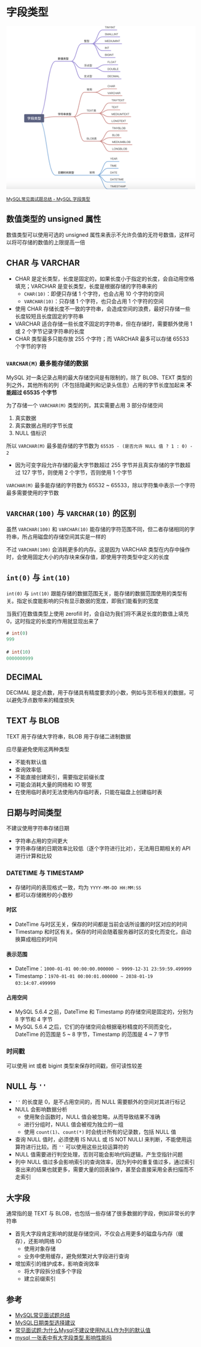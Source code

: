 # 字段类型

![](./md.assets/field_type.png)

<small>[MySQL常见面试题总结 - MySQL 字段类型](https://javaguide.cn/database/mysql/mysql-questions-01.html)</small>

## 数值类型的 unsigned 属性

数值类型可以使用可选的 unsigned 属性来表示不允许负值的无符号数值，这样可以将可存储的数值的上限提高一倍

## CHAR 与 VARCHAR

- CHAR 是定长类型，长度是固定的，如果长度小于指定的长度，会自动用空格填充；VARCHAR 是变长类型，长度是根据存储的字符串来的
  - `CHAR(10)`：即便只存储 1 个字符，也会占用 10 个字符的空间
  - `VARCHAR(10)`：只存储 1 个字符，也只会占用 1 个字符的空间
- 使用 CHAR 存储长度不一致的字符串，会造成空间的浪费，最好只存储一些长度较短且长度固定的字符串
- VARCHAR 适合存储一些长度不固定的字符串，但在存储时，需要额外使用 1 或 2 个字节记录字符串的长度
- CHAR 类型最多只能存放 255 个字符；而 VARCHAR 最多可以存储 65533 个字节的字符

### `VARCHAR(M)` 最多能存储的数据

MySQL 对一条记录占用的最大存储空间是有限制的，除了 BLOB、TEXT 类型的列之外，其他所有的列（不包括隐藏列和记录头信息）占用的字节长度加起来 **不能超过 65535 个字节**

为了存储一个 `VARCHAR(M)` 类型的列，其实需要占用 3 部分存储空间

1. 真实数据
2. 真实数据占用的字节长度
3. NULL 值标识

所以 `VARCHAR(M)` 最多能存储的字节数为 `65535 - (是否允许 NULL 值 ? 1 : 0) - 2`

- 因为可变字段允许存储的最大字节数超过 255 字节并且真实存储的字节数超过 127 字节，则使用 2 个字节，否则使用 1 个字节

`VARCHAR(M)` 最多能存储的字符数为 65532 ~ 65533，除以字符集中表示一个字符最多需要使用的字节数

## `VARCHAR(100)` 与 `VARCHAR(10)` 的区别

虽然 `VARCHAR(100)` 和 `VARCHAR(10)` 能存储的字符范围不同，但二者存储相同的字符串，所占用磁盘的存储空间其实是一样的

不过 `VARCHAR(100)` 会消耗更多的内存。这是因为 VARCHAR 类型在内存中操作时，会使用固定大小的内存块来保存值，即使用字符类型中定义的长度

## `int(0)` 与 `int(10)`

`int(0)` 与 `int(10)` 跟能存储的数据范围无关，能存储的数据范围使用的类型有关。指定长度能影响的只有显示数据的宽度，即我们能看到的宽度

当我们在数值类型上使用 zerofill 时，会自动为我们将不满足长度的数值上填充 0，这时指定的长度的作用就显现出来了

```sql
# int(0)
999

# int(10)
0000000999
```

## DECIMAL

DECIMAL 是定点数，用于存储具有精度要求的小数，例如与货币相关的数据，可以避免浮点数带来的精度损失

## TEXT 与 BLOB

TEXT 用于存储大字符串，BLOB 用于存储二进制数据

应尽量避免使用这两种类型

- 不能有默认值
- 查询效率低
- 不能直接创建索引，需要指定前缀长度
- 可能会消耗大量的网络和 IO 带宽
- 在使用临时表时无法使用内存临时表，只能在磁盘上创建临时表

## 日期与时间类型

不建议使用字符串存储日期

- 字符串占用的空间更大
- 字符串存储的日期效率比较低（逐个字符进行比对），无法用日期相关的 API 进行计算和比较

### DATETIME 与 TIMESTAMP

- 存储时间的表现格式一致，均为 `YYYY-MM-DD HH:MM:SS`
- 都可以存储微秒的小数秒

#### 时区

- DateTime 与时区无关，保存的时间都是当前会话所设置的时区对应的时间
- Timestamp 和时区有关。保存的时间会随着服务器时区的变化而变化，自动换算成相应的时间

#### 表示范围

- DateTime：`1000-01-01 00:00:00.000000 ~ 9999-12-31 23:59:59.499999`
- Timestamp：`1970-01-01 00:00:01.000000 ~ 2038-01-19 03:14:07.499999`

#### 占用空间

- MySQL 5.6.4 之前，DateTime 和 Timestamp 的存储空间是固定的，分别为 8 字节和 4 字节
- MySQL 5.6.4 之后，它们的存储空间会根据毫秒精度的不同而变化，DateTime 的范围是 5 ~ 8 字节，Timestamp 的范围是 4 ~ 7 字节

### 时间戳

可以使用 int 或者 bigint 类型来保存时间戳，但可读性较差

## NULL 与 `''`

- `''` 的长度是 0，是不占用空间的，而 NULL 需要额外的空间对其进行标记
- NULL 会影响数据分析
  - 使用聚合函数时，NULL 值会被忽略，从而导致结果不准确
  - 进行分组时，NULL 值会被视为独立的一组
  - 使用 `count(1)`、`count(*)` 时会统计所有的记录数，包括 NULL 值
- 查询 NULL 值时，必须使用 IS NULL 或 IS NOT NULLl 来判断，不能使用运算符进行比较。而 `''` 可以使用这些比较运算符的
- NULL 值需要进行判空处理，否则可能会影响代码逻辑，产生空指针问题
- 列中 NULL 值过多会影响索引的查询效率，因为列中的重复值过多，通过索引查出来的结果也就更多，需要大量的回表操作，甚至会直接采用全表扫描而不走索引

## 大字段

通常指的是 TEXT 与 BLOB，也包括一些存储了很多数据的字段，例如非常长的字符串

- 首先大字段肯定影响的就是存储空间，不仅会占用更多的磁盘与内存（缓存），还影响网络 IO
  - 使用对象存储
  - 业务中使用缓存，避免频繁对大字段进行查询
- 增加索引的维护成本，影响查询效率
  - 将大字段拆分成多个字段
  - 建立前缀索引

## 参考

- [MySQL常见面试题总结](https://javaguide.cn/database/mysql/mysql-questions-01.html)
- [MySQL日期类型选择建议](https://javaguide.cn/database/mysql/some-thoughts-on-database-storage-time.html)
- [常见面试题:为什么Mysql不建议使用NULL作为列的默认值](https://www.zytool.cn/read/122)
- [mysql 一张表中有大字段类型,影响性能吗](https://blog.51cto.com/u_16213394/7249939)
